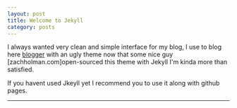 ```yaml
---
layout: post
title: Welcome to Jekyll 
category: posts
---
```


I always wanted very clean and simple interface for my blog, I use to blog 
here [blogger](sudevshares.blogspot.com) with an ugly theme now that some 
nice guy [zachholman.com]open-sourced this theme with Jekyll I'm kinda more than satisfied.

If you havent used Jkeyll yet I recommend you to use it along with github pages.



---



[jekyll]: https://github.com/mojombo/jekyll
[zh]: http://sudev.github.com
[twitter]: https://twitter.com/sudev
